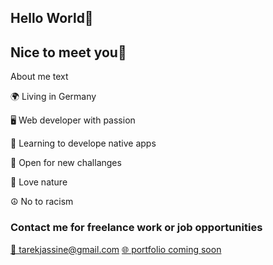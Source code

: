 <!DOCTYPE html>
<html lang="en">
<head>
    <meta charset="UTF-8">
    <meta http-equiv="X-UA-Compatible" content="IE=edge">
    <meta name="viewport" content="width=device-width, initial-scale=1.0">
</head>
<body>
    <h2>Hello World🫡</h2>
    <h2>Nice to meet you🙂</h2>
        <p>About me text</p>
        <p>🌍 Living in Germany</p>
        <p>🖥️ Web developer with passion</p>
        <p>📱 Learning to develope native apps</p>
        <p>🧠 Open for new challanges</p>
        <p>🌳 Love nature</p>
        <p>☮️ No to racism</p>
    <h3>Contact me for freelance work or job opportunities</h3>
        <a href="mailto:tarekjassine@gmail.com">📧 tarekjassine@gmail.com</a>
        <a href="">🌐 portfolio coming soon</a>
</body>
</html>